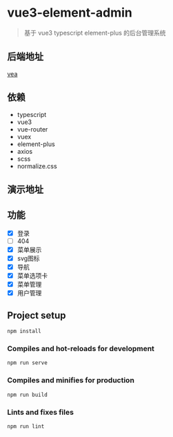 # vue3-element-admin
> 基于 vue3 typescript element-plus 的后台管理系统

## 后端地址

[vea](https://github.com/guoshiqiufeng/vea)

## 依赖
- typescript
- vue3
- vue-router
- vuex
- element-plus
- axios
- scss
- normalize.css

## 演示地址



## 功能
- [x] 登录
- [ ] 404
- [x] 菜单展示
- [x] svg图标
- [x] 导航
- [x] 菜单选项卡
- [x] 菜单管理
- [x] 用户管理
## Project setup
```
npm install
```

### Compiles and hot-reloads for development
```
npm run serve
```

### Compiles and minifies for production
```
npm run build
```

### Lints and fixes files
```
npm run lint
```

